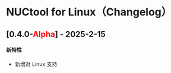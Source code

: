 # NUCtool for Linux（Changelog）

## [0.4.0-<font color=red>Alpha</font>] - 2025-2-15
#### 新特性
- 新增对 Linux 支持